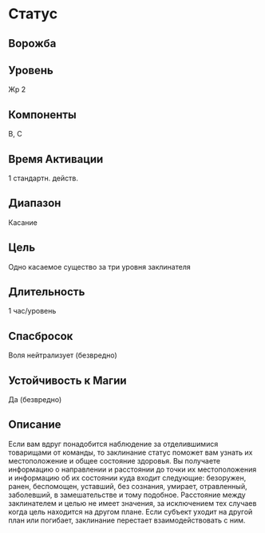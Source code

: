 # Статус
## Ворожба
## Уровень
Жр 2
## Компоненты
В, С
## Время Активации
1 стандартн. действ.
## Диапазон
Касание
## Цель
Одно касаемое существо за три уровня заклинателя
## Длительность
1 час/уровень
## Спасбросок
Воля нейтрализует (безвредно)
## Устойчивость к Магии
Да (безвредно)
## Описание
Если вам вдруг понадобится наблюдение за отделившимися товарищами от команды, то заклинание статус поможет вам узнать их местоположение и общее состояние здоровья. Вы получаете информацию о направлении и расстоянии до точки их местоположения и информацию об их состоянии куда входит следующие: безоружен, ранен, беспомощен, уставший, без сознания, умирает, отравленный, заболевший, в замешательстве и тому подобное. Расстояние между заклинателем и целью не имеет значения, за исключением тех случаев когда цель находится на другом плане. Если субъект уходит на другой план или погибает, заклинание перестает взаимодействовать с ним.